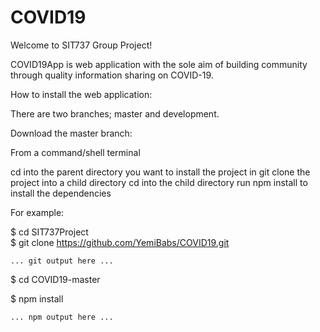 # COVID19

Welcome to SIT737 Group Project!

COVID19App is web application with the sole aim of building community through 
quality information sharing on COVID-19.

How to install the web application:

There are two branches; master and development.

Download the master branch:

From a command/shell terminal

cd into the parent directory you want to install the project in
git clone the project into a child directory
cd into the child directory
run npm install to install the dependencies

For example:

$ cd SIT737Project               
$ git clone https://github.com/YemiBabs/COVID19.git

    ... git output here ...

$ cd COVID19-master

$ npm install

    ... npm output here ...


